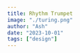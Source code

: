 ```yaml
---
title: Rhythm Trumpet
image: "./turing.png"
author: "Ash"
date: "2023-10-01"
tags: ["design"]
---
```



